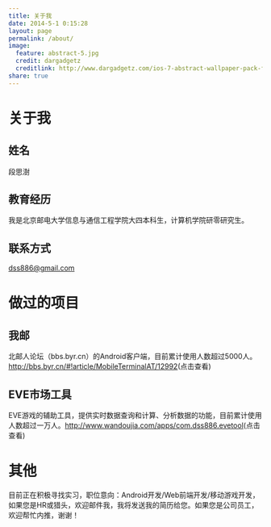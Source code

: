 ```yaml
---
title: 关于我
date: 2014-5-1 0:15:28
layout: page
permalink: /about/
image:
  feature: abstract-5.jpg
  credit: dargadgetz
  creditlink: http://www.dargadgetz.com/ios-7-abstract-wallpaper-pack-for-iphone-5-and-ipod-touch-retina/
share: true
---
```


# **关于我**

## **姓名**

段思澍

##  **教育经历**

我是北京邮电大学信息与通信工程学院大四本科生，计算机学院研零研究生。

## **联系方式**

<dss886@gmail.com>

# **做过的项目**

## **我邮**

北邮人论坛（bbs.byr.cn）的Android客户端，目前累计使用人数超过5000人。<http://bbs.byr.cn/#!article/MobileTerminalAT/12992>(点击查看)

## **EVE市场工具**

EVE游戏的辅助工具，提供实时数据查询和计算、分析数据的功能，目前累计使用人数超过一万人。<http://www.wandoujia.com/apps/com.dss886.evetool>(点击查看)

# **其他**

目前正在积极寻找实习，职位意向：Android开发/Web前端开发/移动游戏开发，如果您是HR或猎头，欢迎邮件我，我将发送我的简历给您。如果您是公司员工，欢迎帮忙内推，谢谢！

